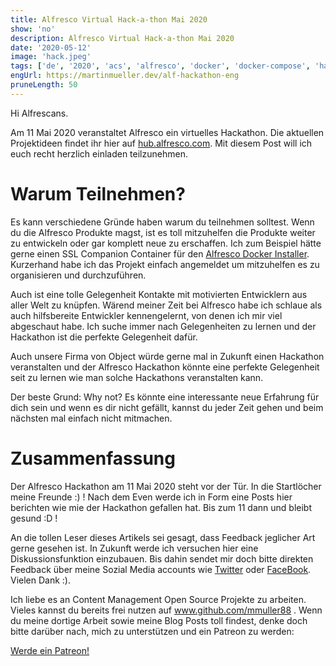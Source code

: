 ```yaml
---
title: Alfresco Virtual Hack-a-thon Mai 2020
show: 'no'
description: Alfresco Virtual Hack-a-thon Mai 2020
date: '2020-05-12'
image: 'hack.jpeg'
tags: ['de', '2020', 'acs', 'alfresco', 'docker', 'docker-compose', 'hackathon']
engUrl: https://martinmueller.dev/alf-hackathon-eng
pruneLength: 50
---
```


Hi Alfrescans.

Am 11 Mai 2020 veranstaltet Alfresco ein virtuelles Hackathon. Die aktuellen Projektideen findet ihr hier auf [hub.alfresco.com](https://hub.alfresco.com/t5/news-announcements/alfresco-virtual-hack-a-thon-may-2020-project-ideas/ba-p/298030). Mit diesem Post will ich euch recht herzlich einladen teilzunehmen.

# Warum Teilnehmen?
Es kann verschiedene Gründe haben warum du teilnehmen solltest. Wenn du die Alfresco Produkte magst, ist es toll mitzuhelfen die Produkte weiter zu entwickeln oder gar komplett neue zu erschaffen. Ich zum Beispiel hätte gerne einen SSL Companion Container für den [Alfresco Docker Installer](https://github.com/Alfresco/alfresco-docker-installer). Kurzerhand habe ich das Projekt einfach angemeldet um mitzuhelfen es zu organisieren und durchzuführen.

Auch ist eine tolle Gelegenheit Kontakte mit motivierten Entwicklern aus aller Welt zu knüpfen. Wärend meiner Zeit bei Alfresco habe ich schlaue als auch hilfsbereite Entwickler kennengelernt, von denen ich mir viel abgeschaut habe. Ich suche immer nach Gelegenheiten zu lernen und der Hackathon ist die perfekte Gelegenheit dafür.

Auch unsere Firma von Object würde gerne mal in Zukunft einen Hackathon veranstalten und der Alfresco Hackathon könnte eine perfekte Gelegenheit seit zu lernen wie man solche Hackathons veranstalten kann.

Der beste Grund: Why not? Es könnte eine interessante neue Erfahrung für dich sein und wenn es dir nicht gefällt, kannst du jeder Zeit gehen und beim nächsten mal einfach nicht mitmachen.

# Zusammenfassung
Der Alfresco Hackathon am 11 Mai 2020 steht vor der Tür. In die Startlöcher meine Freunde :) ! Nach dem Even werde ich in Form eine Posts hier berichten wie mie der Hackathon gefallen hat. Bis zum 11 dann und bleibt gesund :D !

An die tollen Leser dieses Artikels sei gesagt, dass Feedback jeglicher Art gerne gesehen ist. In Zukunft werde ich versuchen hier eine Diskussionsfunktion einzubauen. Bis dahin sendet mir doch bitte direkten Feedback über meine Sozial Media accounts wie [Twitter](https://twitter.com/MartinMueller_) oder [FaceBook](https://www.facebook.com/martin.muller.10485). Vielen Dank :).

Ich liebe es an Content Management Open Source Projekte zu arbeiten. Vieles kannst du bereits frei nutzen auf www.github.com/mmuller88 . Wenn du meine dortige Arbeit sowie meine Blog Posts toll findest, denke doch bitte darüber nach, mich zu unterstützen und ein Patreon zu werden:

<a href="https://www.patreon.com/bePatron?u=29010217" data-patreon-widget-type="become-patron-button">Werde ein Patreon!</a><script async src="https://c6.patreon.com/becomePatronButton.bundle.js"></script>